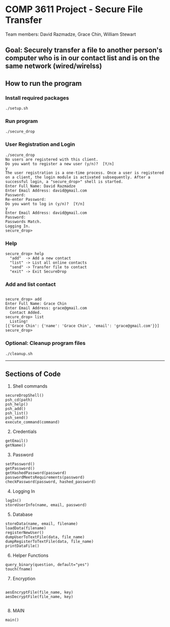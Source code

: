 # COMP 3611 Project - Secure File Transfer

Team members: David Razmadze, Grace Chin, William Stewart

## Goal: Securely transfer a file to another person's computer who is in our contact list and is on the same network (wired/wirelss)

## How to run the program

### Install required packages
```
./setup.sh 
```

### Run program
```
./secure_drop
```

### User Registration and Login
```
./secure_drop 
No users are registered with this client.
Do you want to register a new user (y/n)?  [Y/n] 
y
The user registration is a one-time process. Once a user is registered on a client, the login module is activated subsequently. After a successful login, a "secure_drop>" shell is started.
Enter Full Name: David Razmadze
Enter Email Address: david@gmail.com
Password: 
Re-enter Password: 
Do you want to log in (y/n)?  [Y/n] 
y
Enter Email Address: david@gmail.com
Password: 
Passwords Match.
Logging In.
secure_drop> 

```

### Help

```
secure_drop> help
  "add"  -> Add a new contact
  "list" -> List all online contacts
  "send" -> Transfer file to contact
  "exit" -> Exit SecureDrop
```

### Add and list contact
```

secure_drop> add 
Enter Full Name: Grace Chin
Enter Email Address: grace@gmail.com
  Contact Added.
secure_drop> list
  Listing!
[{'Grace Chin': {'name': 'Grace Chin', 'email': 'grace@gmail.com'}}]
secure_drop>

```

### Optional: Cleanup program files

```
./cleanup.sh 
```

---

## Sections of Code 

1. Shell commands 

```
secureDropShell()
psh_cd(path)
psh_help()
psh_add()
psh_list()
psh_send()
execute_command(command)
```

2. Credentials

```
getEmail()
getName()
```

3. Password

```
setPassword()
getPassword()
getHashedPassword(password)
passwordMeetsRequirements(password)
checkPassword(password, hashed_password)
```

4. Logging In

```
logIn()
storeUserInfo(name, email, password)
```

5. Database

```
storeData(name, email, filename)
loadData(filename)
registerNewUser()
dumpUserToTextFile(data, file_name)
dumpRegisterToTextFile(data, file_name)
printDataFile()
```

6. Helper Functions

```
query_binary(question, default="yes")
touch(fname)
```

7. Encryption

```

aesEncryptFile(file_name, key)
aesDecryptFile(file_name, key)


```


8. MAIN

```
main()
```
